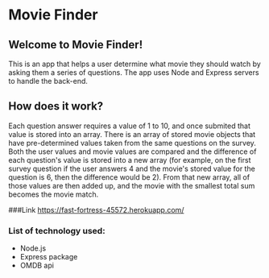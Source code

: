 # Movie Finder

## Welcome to Movie Finder!

This is an app that helps a user determine what movie they should watch by asking them a series of questions. The app uses Node and Express servers to handle the back-end.

## How does it work?

Each question answer requires a value of 1 to 10, and once submited that value is stored into an array. There is an array of stored movie objects that have pre-determined values taken from the same questions on the survey. Both the user values and movie values are compared and the difference of each question's value is stored into a new array (for example, on the first survey question if the user answers 4 and the movie's stored value for the question is 6, then the difference would be 2). From that new array, all of those values are then added up, and the movie with the smallest total sum becomes the movie match.

###Link
https://fast-fortress-45572.herokuapp.com/

### List of technology used:
* Node.js
* Express package
* OMDB api




